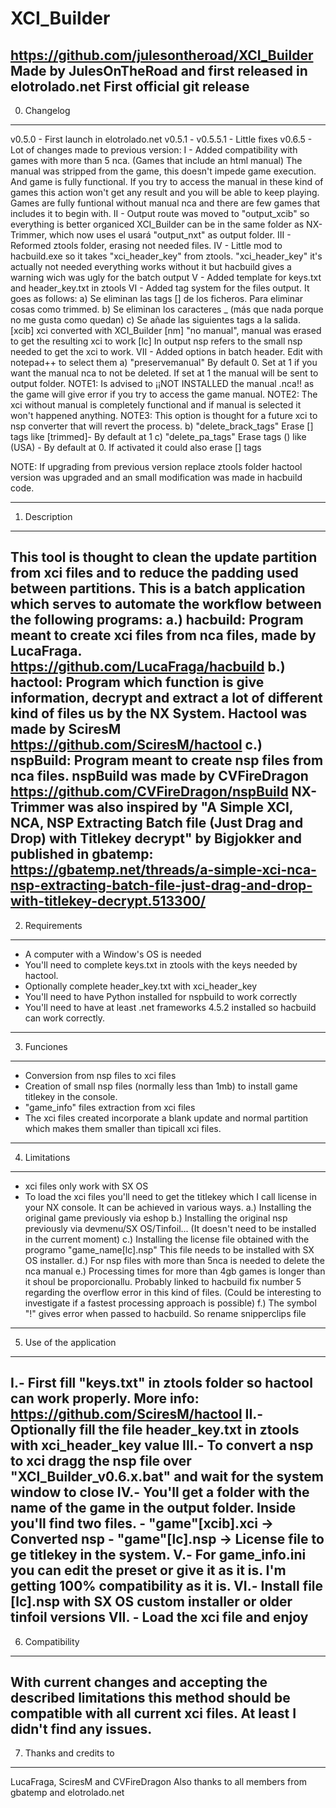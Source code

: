 # XCI_Builder
https://github.com/julesontheroad/XCI_Builder
Made by JulesOnTheRoad and first released in elotrolado.net
First official git release
---------------
0. Changelog
---------------
v0.5.0 - First launch in elotrolado.net
v0.5.1 - v0.5.5.1 - Little fixes
v0.6.5 - Lot of changes made to previous version:
  I - Added compatibility with games with more than 5 nca. (Games that include an html manual) 
	The manual was stripped from the game, this doesn't impede game execution. And game is fully functional.
	If you try to access the manual in these kind of games this action won't get any result and you will be able to keep playing.
	Games are fully funtional without manual nca and there are few games that includes it to begin with.
   II - Output route was moved to "output_xcib" so everything is better organiced XCI_Builder can be in the same folder as NX-Trimmer, 
	which now uses el usará "output_nxt" as output folder.
  III - Reformed ztools folder, erasing not needed files. 
   IV - Little mod to hacbuild.exe so it takes "xci_header_key" from ztools. "xci_header_key" it's actually not needed everything works without it 
	but hacbuild gives a warning wich was ugly for the batch output
   V  - Added template for keys.txt and header_key.txt in ztools
   VI - Added tag system for the files output. It goes as follows:
	a) Se eliminan las tags [] de los ficheros. Para eliminar cosas como trimmed.
        b) Se eliminan los caracteres _ (más que nada porque no me gusta como quedan)
	c) Se añade las siguientes tags a la salida.
	   [xcib] xci converted with XCI_Builder
	   [nm] "no manual", manual was erased to get the resulting xci to work
	   [lc] In output nsp refers to the small nsp needed to get the xci to work.
  VII - Added options in batch header. Edit with notepad++ to select them
   a)  "preservemanual" By default 0. Set at 1 if you want the manual nca to not be deleted. If set at 1 the manual will be sent to output folder.
	NOTE1: Is advised to ¡¡NOT INSTALLED the manual .nca!! as the game will give error if you try to access the game manual.
	NOTE2: The xci without manual is completely functional and if manual is selected it won't happened anything. 
	NOTE3: This option is thought for a future xci to nsp converter that will revert the process.
   b)  "delete_brack_tags" Erase [] tags like [trimmed]- By default at 1
   c)  "delete_pa_tags" Erase tags () like (USA) - By default at 0. If activated it could also erase [] tags

NOTE: If upgrading from previous version replace ztools folder hactool version was upgraded and an small modification was made in hacbuild code.

---------------
1. Description
---------------
This tool is thought to clean the update partition from xci files and to reduce the padding used between partitions.
This is a batch application which serves to automate the workflow between the following programs:
a.) hacbuild: Program meant to create xci files from nca files, made by LucaFraga.
https://github.com/LucaFraga/hacbuild
b.) hactool: Program which function is give information, decrypt and extract a lot of different kind of files us by the NX System.
Hactool was made by SciresM
https://github.com/SciresM/hactool
c.) nspBuild: Program meant to create nsp files from nca files. 
nspBuild was made by CVFireDragon
https://github.com/CVFireDragon/nspBuild
NX-Trimmer was also inspired by "A Simple XCI, NCA, NSP Extracting Batch file (Just Drag and Drop) with Titlekey decrypt"
by Bigjokker and published in gbatemp:
https://gbatemp.net/threads/a-simple-xci-nca-nsp-extracting-batch-file-just-drag-and-drop-with-titlekey-decrypt.513300/
---------------
2. Requirements
---------------
- A computer with a Window's OS is needed
- You'll need to complete keys.txt in ztools with the keys needed by hactool.
- Optionally complete header_key.txt with xci_header_key
- You'll need to have Python installed for nspbuild to work correctly
- You'll need to have at least .net frameworks 4.5.2 installed so hacbuild can work correctly.
---------------
3. Funciones
---------------
- Conversion from nsp files to xci files
- Creation of small nsp files (normally less than 1mb) to install game titlekey in the console.
- "game_info" files extraction from xci files
- The xci files created incorporate a blank update and normal partition which makes them smaller than
  tipicall xci files.
---------------
4. Limitations
---------------
- xci files only work with SX OS
- To load the xci files you'll need to get the titlekey which I call license in your NX console. It can be
  achieved in various ways.
a.) Installing the original game previously via eshop
b.) Installing the original nsp previously via devmenu/SX OS/Tinfoil...
    (It doesn't need to be installed in the current moment)
c.) Installing the license file obtained with the programo "game_name[lc].nsp"
    This file needs to be installed with SX OS installer.
d.) For nsp files with more than 5nca is needed to delete the nca manual
e.) Processing times for more than 4gb games is longer than it shoul be proporcionallu. Probably linked to hacbuild fix number 5 regarding the overflow
    error in this kind of files. (Could be interesting to investigate if a fastest processing approach is possible)
f.) The symbol "!" gives error when passed to hacbuild. So rename snipperclips file

-----------------------
5. Use of the application
-----------------------
I.-   First fill "keys.txt" in ztools folder so hactool can work properly.
      More info: https://github.com/SciresM/hactool
II.-  Optionally fill the file header_key.txt in ztools with xci_header_key value
III.- To convert a nsp to xci dragg the nsp file over "XCI_Builder_v0.6.x.bat" and wait for the system window to close
IV.-  You'll get a folder with the name of the game in the output folder. Inside you'll find two files.
      - "game"[xcib].xci -> Converted nsp
      - "game"[lc].nsp -> License file to ge titlekey in the system.
V.-  For game_info.ini you can edit the preset or give it as it is. I'm getting 100% compatibility as it is.
VI.- Install file [lc].nsp with SX OS custom installer or older tinfoil versions
VII. - Load the xci file and enjoy
------------------
6. Compatibility
------------------
With current changes and accepting the described limitations this method should be compatible with all current xci files.
At least I didn't find any issues.
------------------------
7. Thanks and credits to 
------------------------
LucaFraga, SciresM and CVFireDragon 
Also thanks to all members from gbatemp and elotrolado.net

